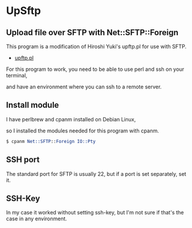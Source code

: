 # UpSftp

## Upload file over SFTP with Net::SFTP::Foreign

This program is a modification of Hiroshi Yuki's upftp.pl for use with SFTP.

- [upftp.pl](https://gist.github.com/hyuki0000/f58ccabccba37b93dbb5823d4f019341) 

For this program to work, you need to be able to use perl and ssh on your terminal,

and have an environment where you can ssh to a remote server.

## Install module

I have perlbrew and cpanm installed on Debian Linux, 

so I installed the modules needed for this program with cpanm.

```perl
$ cpanm Net::SFTP::Foreign IO::Pty
```

## SSH port

The standard port for SFTP is usually 22, but if a port is set separately, set it.

## SSH-Key
In my case it worked without setting ssh-key, but I'm not sure if that's the case in any environment.

